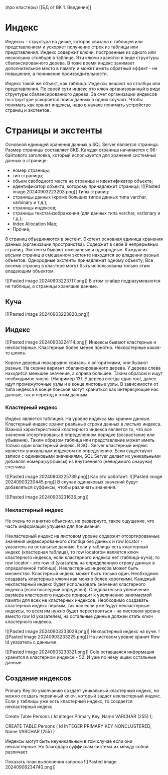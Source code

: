 (про кластеры) [[БД от ВК 1. Введение]]

# Индекс
Индексы - структура на диске, которая связана с таблицей или представлением и ускоряет получение строк из таблицы или представления. Индекс содержит ключи, построенные из одного или нескольких столбцов в таблице. Эти ключи хранятся в виде структуры сбалансированного дерева.
В тоже время индекс занимает дополнительное место в памяти и может иметь обратный эффект - не повышение, а понижение производительности.

Индекс такой же объект, как таблица. Индексы вешают на столбцы или представления. По своей сути индекс это ключ организованный в виде структуры сбалансированного дерева. За счет организации индексов по структуре ускоряется поиск данных в одних случаях.
Чтобы понимать как хранят индексы, надо в начале понимать устройство страниц и экстентов.
 
 # Страницы и экстенты 
 Основной единицей хранения данных в SQL Server является страница. Размер страницы составляет 8КБ. Каждая страница начинается с 96-байтового заголовка, который используется для хранения системных данных о странице:
 - номер страницы;
 - тип страницы;
 - объем свободного места на странице и идентификатор объекта;
 - идентификатор объекта, которому принадлежит страница;
![[Pasted image 20240903223203.png]]
Типы страниц:
- страницы данных (кроме больших типов данных типа varchar, varbinary и т.д.);
- страницы индексов;
- страницы текста/изображения (для данных типа varchar, varbinary и т.д.);
- Index Allocation Map;
- Прочие;

8 страниц объединяются в экстент. Экстент основная единица хранения данных (организации пространства). Содержит в себе 8 непрерывных страниц. 
Экстенты бывают смешанные и однородные.
Каждая из восьми страниц в смешанном экстенте находится во владении разных объектов.
Однородные экстенты принадлежат одному объекту; Все восемь страниц в кластере могут быть использованы только этим владеющим объектом.

![[Pasted image 20240903223717.png]]
В этом слайде подразумеваются не таблицы, а страницы хранящие данные.
## Куча
![[Pasted image 20240903223820.png]]
## Индекс
![[Pasted image 20240903224114.png]]
Индексы бывают кластерные и некластерные. Кластерные более менее понятно. Некластерные какая-то шляпа.

Короче деревья неразрывно связаны с алгоритмами, они бывают разные.
На скрине вариант сбалансированного дерева. У дерева слева находится меньшее значение, а справа большее. Таким образом и ищут необходимое число. (Например 13).
У дерева всегда один root, далее идут промежуточные узлы и в конце листовые узлы.
В зависимости от типа индекса в конце поисков могут храниться как интересующие нас данные, так и переход к этим данным.
### Кластерный индекс
Индекс является таблицей. На уровне индекса мы храним данные. 
Кластерный индекс хранит реальные строки данных в листьях индекса. Важной характеристикой кластерного индекса является то, что все значения отсортированы в определенном порядке (возрастание или убывание). Таким образом таблица или представление может иметь только один кластерный индекс.
В SQL Server кластерный индекс является уникальным индексом по определению. Если существуют записи с одинаковыми значениями, SQL Server делает их уникальными добавляя номера(суффиксы) из внутреннего (невидимого снаружи) счетчика.

![[Pasted image 20240903225739.png]]
Как это работает:
![[Pasted image 20240903230445.png]]
В случае одинаковых значений будут добавляться суффиксы, чтобы различать значения.

![[Pasted image 20240903231636.png]]

### Некластерный индекс
Не очень то и внятно объяснил, не развернуто, такое ощущение, что часть информации упущена для понимания.

Некластерный индекс на листовом уровне содержит отсортированные значения индексированного столбца без данных и row locator - указатель на остальные данные. Если у таблицы есть кластерный индекс (кластерная таблица), то row locatorом является ключ кластерного индекса, если кластерного индекса нет (таблица-куча), то row locator - это row id (указатель на определенную строку данных в определенной таблице).
Некластерных индексов может быть множество. Кластерный индекс может быть только один.
Необходимо создавать кластерные ключи как можно более короткими. Кажджый некластерный индекс будет использовать значения кластерного индекса (если последний определен). Следовательно увеличение размера кластерного индекса приводит к увеличению занимаемой памяти для всех не кластерных индексов.
Необходимо создавать кластерный индекс первым, так как если уже будут некластерные индексы, то всем им нужно будет перестроиться - на листовом уровне вместо row Id указателем, на остальные данные должен стать ключ кластерного индекса.

![[Pasted image 20240903233029.png]]
Некластерный индекс на куче.
![[Pasted image 20240903233225.png]]
На листовом уровне хранит Row Id указатель с данными.

![[Pasted image 20240903233321.png]]
Cole оставшаяся информация хранится в кластерном индексе - 52. И уже по нему ищем остальные данные.
## Создание индексов
Primary Key по умолчанию создает уникальный кластерный индекс, но можно создать первичный ключ, который задаст некластерный индекс. Если у таблицы уже есть кластерный индекс, то создается некластерный индекс.

Create Table Persons (
	Id integer Primary Key,
	Name VARCHAR (255)
);

CREATE TABLE Persons (
Id INTEGER PRIMARY KEY NONCLUSTERED,
Name VARCHAR (255)
)

Индексы могут быть неуникальным в том случае если они некластерные. Но благодаря суффиксам система их между собой различает.

 Показать план выполнения запроса
 ![[Pasted image 20240906234740.png]]
 